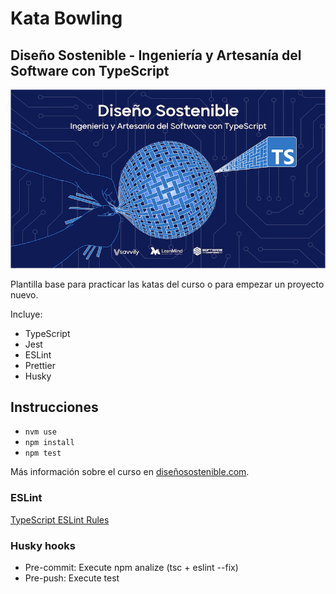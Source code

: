 # Kata Bowling
## Diseño Sostenible - Ingeniería y Artesanía del Software con TypeScript
![Diseño Sostenible](coverds.png)

Plantilla base para practicar las katas del curso o para empezar un proyecto nuevo.

Incluye:
* TypeScript
* Jest
* ESLint
* Prettier
* Husky

## Instrucciones
* `nvm use`
* `npm install`
* `npm test`

Más información sobre el curso en [diseñosostenible.com](https://diseñosostenible.com).

### ESLint
[TypeScript ESLint Rules](https://github.com/typescript-eslint/typescript-eslint/tree/master/packages/eslint-plugin)

### Husky hooks
* Pre-commit: Execute npm analize (tsc + eslint --fix)
* Pre-push: Execute test
